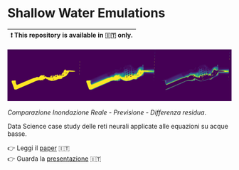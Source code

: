 # Shallow Water Emulations

| :exclamation:  This repository is available in 🇮🇹  only.  |
|-----------------------------------------|

<img src="https://github.com/halixness/big-data-swe/blob/master/Docs/animation_feed_binary.gif"/> 

*Comparazione Inondazione Reale - Previsione - Differenza residua*.


Data Science case study delle reti neurali applicate alle equazioni su acque basse.

👉    Leggi il [paper](/halixness/shallow-water-emulations-data-analysis/blob/master/Docs/calanzone_shallow_water_emulations.pdf) 🇮🇹
<br>
👉    Guarda la [presentazione](https://docs.google.com/presentation/d/1hpVEyyHRm3oCh67TRraRAOkgR_ye-iDLtge9PmMDNVM/edit?usp=sharing) 🇮🇹

